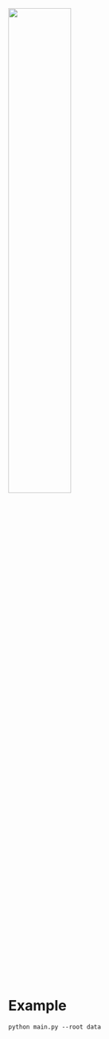 <img width=50% src="https://www.techhive.com/wp-content/uploads/2023/04/spotify-logo-100779042-orig-3.jpg?quality=50&strip=all">

# Example
```
python main.py --root data
```